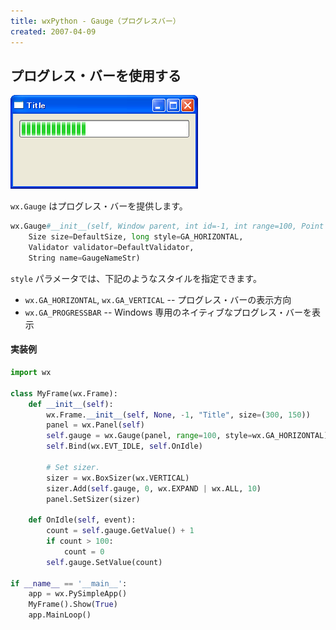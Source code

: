```yaml
---
title: wxPython - Gauge（プログレスバー）
created: 2007-04-09
---
```


プログレス・バーを使用する
----

![./image/20070409-gauge.png](./image/20070409-gauge.png)

`wx.Gauge` はプログレス・バーを提供します。

```python
wx.Gauge#__init__(self, Window parent, int id=-1, int range=100, Point pos=DefaultPosition,
    Size size=DefaultSize, long style=GA_HORIZONTAL,
    Validator validator=DefaultValidator,
    String name=GaugeNameStr)
```

`style` パラメータでは、下記のようなスタイルを指定できます。

- `wx.GA_HORIZONTAL`, `wx.GA_VERTICAL` -- プログレス・バーの表示方向
- `wx.GA_PROGRESSBAR` -- Windows 専用のネイティブなプログレス・バーを表示

#### 実装例

```python
import wx

class MyFrame(wx.Frame):
    def __init__(self):
        wx.Frame.__init__(self, None, -1, "Title", size=(300, 150))
        panel = wx.Panel(self)
        self.gauge = wx.Gauge(panel, range=100, style=wx.GA_HORIZONTAL)
        self.Bind(wx.EVT_IDLE, self.OnIdle)

        # Set sizer.
        sizer = wx.BoxSizer(wx.VERTICAL)
        sizer.Add(self.gauge, 0, wx.EXPAND | wx.ALL, 10)
        panel.SetSizer(sizer)

    def OnIdle(self, event):
        count = self.gauge.GetValue() + 1
        if count > 100:
            count = 0
        self.gauge.SetValue(count)

if __name__ == '__main__':
    app = wx.PySimpleApp()
    MyFrame().Show(True)
    app.MainLoop()
```

